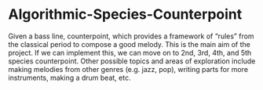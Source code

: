 # Algorithmic-Species-Counterpoint
Given a bass line, counterpoint, which provides a framework of “rules” from the classical period to compose a good melody. This is the main aim of the project. If we can implement this, we can move on to 2nd, 3rd, 4th, and 5th species counterpoint. Other possible topics and areas of exploration include making melodies from other genres (e.g. jazz, pop), writing parts for more instruments, making a drum beat, etc.
